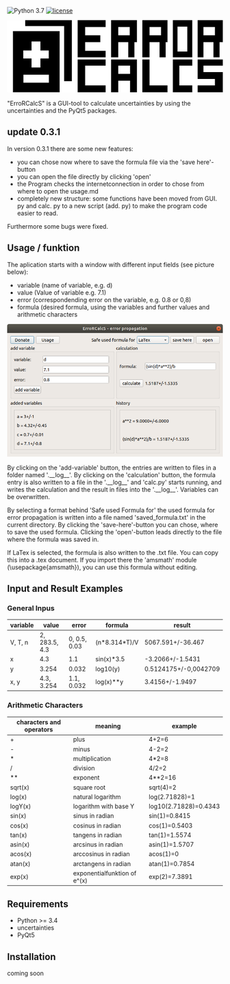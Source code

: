 ![Python 3.7](https://img.shields.io/badge/python-3.7-green.svg)
[![license](https://img.shields.io/github/license/mashape/apistatus.svg?maxAge=2592000)](https://github.com/leonfrcom/ErroRCalcS/blob/master/LICENSE)


![icon](./pictures/icon/logo_text.png)

"ErroRCalcS" is a GUI-tool to calculate uncertainties by using the uncertainties and the PyQt5 packages.

## update 0.3.1
In version 0.3.1 there are some new features:

* you can chose now where to save the formula file via the 'save here'-button
* you can open the file directly by clicking 'open'
* the Program checks the internetconnection in order to chose from where to open the usage.md
* completely new structure: some functions have been moved from GUI. py and calc. py to a new script (add. py) to make the program code easier to read.

Furthermore some bugs were fixed.

## Usage / funktion
The aplication starts with a window with different input fields (see picture below):

- variable (name of variable, e.g. d)
- value (Value of variable e.g. 7.1)
- error (correspondending error on the variable, e.g. 0.8 or 0,8)
- formula (desired formula, using the variables and further values and arithmetic characters

![Screenshot of ErroRCalcS' main window](./pictures/screenshots/screenshot_ubuntu_0.3.0.png)

By clicking on the 'add-variable' button, the entries are written to files in a folder named '.\_\_log\_\_'. By clicking on the 'calculation' button, the formula entry is also written to a file in the '.\_\_log\_\_' and 'calc.py' starts running, and writes the calculation and the result in files into the '.\_\_log\_\_'.
Variables can be overwritten.

By selecting a format behind 'Safe used Formula for' the used formula for error propagation is written into a file named 'saved_formula.txt' in the current directory. By clicking the 'save-here'-button you can chose, where to save the used formula. Clicking the 'open'-button leads directly to the file where the formula was saved in.

If LaTex is selected, the formula is also written to the .txt file. You can copy this into a .tex document. If you import there the 'amsmath' module (\usepackage{amsmath}), you can use this formula without editing.

## Input and Result Examples

### General Inpus
| variable | value | error | formula | result |
| ------ | ------ | ------ | ------ | ------ |
| V, T, n | 2, 283.5, 4.3 | 0, 0.5, 0.03 | (n\*8.314\*T)/V | 5067.591+/-36.467 |
| x | 4.3 | 1.1 | sin(x)*3.5 | -3.2066+/-1.5431 |
| y | 3.254 | 0.032 | log10(y) | 0.5124175+/-0,0042709 |
| x, y | 4.3, 3.254 | 1.1, 0.032 | log(x)\*\*y | 3.4156+/-1.9497 |

### Arithmetic Characters
| characters and operators | meaning |  example |
| ----- | ----- | ----- |
| + | plus | 4+2=6 |
| - | minus | 4-2=2 |
| \* | multiplication | 4\*2=8 |
| / | division | 4/2=2 |
| \*\* | exponent | 4\*\*2=16 |
| sqrt(x) | square root | sqrt(4)=2 |
| log(x) | natural logarithm | log(2.71828)=1 |
| logY(x) | logarithm with base Y | log10(2.71828)=0.4343 |
| sin(x) | sinus in radian | sin(1)=0.8415 |
| cos(x) | cosinus in radian | cos(1)=0.5403 |
| tan(x) | tangens in radian | tan(1)=1.5574 |
| asin(x) | arcsinus in radian | asin(1)=1.5707 |
| acos(x) | arccosinus in radian | acos(1)=0 |
| atan(x) | arctangens in radian | atan(1)=0.7854 |
| exp(x) | exponentialfunktion of e^(x) | exp(2)=7.3891 |



## Requirements
- Python >= 3.4
- uncertainties
- PyQt5

## Installation
coming soon
